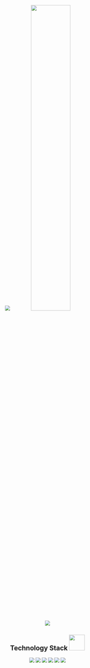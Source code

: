 <p align = "center">
  <img src = "https://github-readme-stats.vercel.app/api?username=yydounai1234&show_icons=true&theme=tokyonight&line_height=27">
  <img width="50%" src="https://github-readme-streak-stats.herokuapp.com/?user=yydounai1234&show_icons=true&locale=en&layout=compact&theme=radical&line_height=0" />
</p>
<p align = "center">
    <img src = "https://github-readme-stats.vercel.app/api/top-langs/?username=yydounai1234&theme=radical">
</p>
<h2 align="center">Technology Stack <img src="https://media.giphy.com/media/mGcNjsfWAjY5AEZNw6/giphy.gif" width="50"></h2>
<p align="center">
<img src="https://img.shields.io/badge/-JavaScript-black?style=flat-square&logo=javascript"/>
<img src="https://img.shields.io/badge/-Nodejs-black?style=flat-square&logo=Node.js"/>
<img src="https://img.shields.io/badge/-Nestjs-black?style=flat-square&logo=Nestjs"/>
<img src="https://img.shields.io/badge/-React-black?style=flat-square&logo=react"/>
<img src="https://img.shields.io/badge/-Vuejs-black?style=flat-square&logo=vue.js" />
<img src="https://img.shields.io/badge/-MySQL-black?style=flat-square&logo=mysql"/>
</p>

